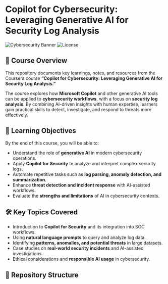 # Copilot for Cybersecurity: Leveraging Generative AI for Security Log Analysis

![Cybersecurity Banner](https://img.shields.io/badge/Cybersecurity-AI-blue?style=for-the-badge)
![License](https://img.shields.io/badge/License-MIT-green?style=for-the-badge)

## 📖 Course Overview
This repository documents key learnings, notes, and resources from the Coursera course **“Copilot for Cybersecurity: Leveraging Generative AI for Security Log Analysis.”**

The course explores how **Microsoft Copilot** and other generative AI tools can be applied to **cybersecurity workflows**, with a focus on **security log analysis**. By combining AI-driven insights with human expertise, learners gain practical skills to detect, investigate, and respond to threats more effectively.

## 🎯 Learning Objectives
By the end of this course, you will be able to:
- Understand the role of **generative AI** in modern cybersecurity operations.
- Apply **Copilot for Security** to analyze and interpret complex security logs.
- Automate repetitive tasks such as **log parsing, anomaly detection, and summarization**.
- Enhance **threat detection and incident response** with AI-assisted workflows.
- Evaluate the **strengths and limitations** of AI in cybersecurity contexts.

## 🛠️ Key Topics Covered
- Introduction to **Copilot for Security** and its integration into SOC workflows.
- Using **natural language prompts** to query and analyze log data.
- Identifying **patterns, anomalies, and potential threats** in large datasets.
- Case studies on **real-world security incidents** and AI-assisted investigations.
- Ethical considerations and **responsible AI usage** in cybersecurity.

## 📂 Repository Structure
